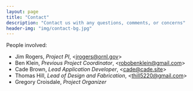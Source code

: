 ```yaml
---
layout: page
title: "Contact"
description: "Contact us with any questions, comments, or concerns"
header-img: "img/contact-bg.jpg"
---
```


People involved:
  * Jim Rogers, *Project PI*, &lt;<jrogers@ornl.gov>&gt;
  * Ben Klein, *Previous Project Coordinator*, &lt;<robobenklein@gmail.com>&gt;
  * Cade Brown, *Lead Application Developer*, &lt;<cade@cade.site>&gt;
  * Thomas Hill, *Lead of Design and Fabrication*, &lt;<thill5220@gmail.com>&gt;
  * Gregory Croisdale, *Project Organizer*
<!--  * Joanna Reed, *Lead Graphics Design*, &lt;<reedjk@ornl.gov>&gt; -->
<!--  * Jacob McDaniel, *Lead Animator* -->

<!-- For some people, a second, personal email is left. This is because they are interns without access to ORNL issued emails outside of summer, and if no response is received from their official email, try the second listed email. -->
